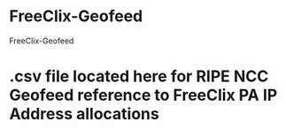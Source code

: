 # FreeClix-Geofeed
FreeClix-Geofeed

# .csv file located here for RIPE NCC Geofeed reference to FreeClix PA IP Address allocations

